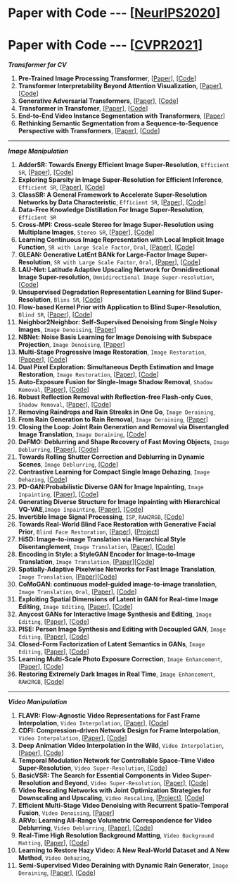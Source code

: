 # Paper with Code --- [[NeurIPS2020](https://github.com/melo2109/NeurIPS2020)]

# Paper with Code --- [[CVPR2021](http://cvpr2021.thecvf.com/)]

***Transformer for CV***
1. **Pre-Trained Image Processing Transformer**, [[Paper](https://arxiv.org/pdf/2012.00364.pdf)], [[Code]()]
2. **Transformer Interpretability Beyond Attention Visualization**, [[Paper](https://arxiv.org/pdf/2012.09838.pdf)], [[Code](https://github.com/hila-chefer/Transformer-Explainability)]
3. **Generative Adversarial Transformers**, [[Paper](https://arxiv.org/pdf/2103.01209.pdf)], [[Code](https://github.com/dorarad/gansformer)]
4. **Transformer in Transfomer**, [[Paper](https://arxiv.org/abs/2103.00112)], [[Code](https://github.com/huawei-noah/noah-research/tree/master/TNT)]
5. **End-to-End Video Instance Segmentation with Transformers**, [[Paper](https://arxiv.org/abs/2011.14503)]
6. **Rethinking Semantic Segmentation from a Sequence-to-Sequence Perspective with Transformers**, [[Paper](https://arxiv.org/abs/2012.15840)], [[Code](https://github.com/fudan-zvg/SETR)]

- - -
***Image Manipulation***
1. **AdderSR: Towards Energy Efficient Image Super-Resolution**, `Efficient SR`, [[Paper](https://arxiv.org/pdf/2009.08891.pdf)], [[Code](https://github.com/huawei-noah/AdderNet)]
2. **Exploring Sparsity in Image Super-Resolution for Efficient Inference**, `Efficient SR`, [[Paper](https://arxiv.org/abs/2006.09603)], [[Code](https://github.com/LongguangWang/SMSR)]
3. **ClassSR: A General Framework to Accelerate Super-Resolution Networks by Data Characteristic**, `Efficient SR`, [[Paper](https://arxiv.org/pdf/2103.04039.pdf)], [[Code](https://github.com/Xiangtaokong/ClassSR)]
4. **Data-Free Knowledge Distillation For Image Super-Resolution**, `Efficient SR`
5. **Cross-MPI: Cross-scale Stereo for Image Super-Resolution using Multiplane Images**, `Stereo SR`, [[Paper](https://arxiv.org/abs/2011.14631)], [[Code](http://www.liuyebin.com/crossMPI/crossMPI.html)]
6. **Learning Continuous Image Representation with Local Implicit Image Function**, `SR with Large Scale Factor`, `Oral`, [[Paper](https://arxiv.org/abs/2012.09161)], [[Code](https://github.com/yinboc/liif)]
7. **GLEAN: Generative LatEnt BANk for Large-Factor Image Super-Resolution**, `SR with Large Scale Factor`, `Oral`, [[Paper](https://ckkelvinchan.github.io/papers/glean.pdf)], [[Code](https://ckkelvinchan.github.io/projects/GLEAN/)]
8. **LAU-Net: Latitude Adaptive Upscaling Network for Omnidirectional Image Super-resolution**, `Omnidirectional Image Super-resolution`, [[Code](https://github.com/wangh-allen/LAU-Net)]
9. **Unsupervised Degradation Representation Learning for Blind Super-Resolution**, `Blins SR`, [[Code](https://github.com/LongguangWang/DASR)]
10. **Flow-based Kernel Prior with Application to Blind Super-Resolution**, `Blind SR`, [[Paper](https://arxiv.org/abs/2103.15977)], [[Code](https://github.com/JingyunLiang/FKP)]
11. **Neighbor2Neighbor: Self-Supervised Denoising from Single Noisy Images**, `Image Denoising`, [[Paper](https://arxiv.org/abs/2101.02824)]
12. **NBNet: Noise Basis Learning for Image Denoising with Subspace Projection**, `Image Denoising`, [[Paper](https://arxiv.org/abs/2012.15028)]
13. **Multi-Stage Progressive Image Restoration**, `Image Restoration`, [[Papper](https://arxiv.org/abs/2102.02808)], [[Code](https://github.com/swz30/MPRNet)]
14. **Dual Pixel Exploration: Simultaneous Depth Estimation and Image Restoration**, `Image Restoration`, [[Paper](https://arxiv.org/pdf/2012.00301.pdf)], [[Code](https://github.com/panpanfei/Dual-Pixel-Exploration-Simultaneous-Depth-Estimation-and-Image-Restoration)]
15. **Auto-Exposure Fusion for Single-Image Shadow Removal**, `Shadow Removal`, [[Paper](https://arxiv.org/abs/2103.01255)], [[Code](https://github.com/tsingqguo/exposure-fusion-shadow-removal)]
16. **Robust Reflection Removal with Reflection-free Flash-only Cues**, `Shadow Removal`, [[Paper](https://arxiv.org/pdf/2103.04273.pdf)], [[Code](https://github.com/ChenyangLEI/flash-reflection-removal)]
17. **Removing Raindrops and Rain Streaks in One Go**, `Image Deraining`,
18. **From Rain Generation to Rain Removal**, `Image Deraining`, [[Paper](https://arxiv.org/abs/2008.03580)]
19. **Closing the Loop: Joint Rain Generation and Removal via Disentangled Image Translation**, `Image Deraining`, [[Code](https://github.com/guyii54/JRGR)]
20. **DeFMO: Deblurring and Shape Recovery of Fast Moving Objects**, `Image Deblurring`, [[Paper](https://arxiv.org/abs/2012.00595)], [[Code](https://github.com/rozumden/DeFMO)]
21. **Towards Rolling Shutter Correction and Deblurring in Dynamic Scenes**, `Image Deblurring`, [[Code](https://github.com/zzh-tech/RSCD)]
22. **Contrastive Learning for Compact Single Image Dehazing**, `Image Dehazing`, [[Code](https://github.com/GlassyWu/AECR-Net)]
23. **PD-GAN:Probabilistic Diverse GAN for Image Inpainting**, `Image Inpainting`,  [[Paper]()], [[Code](https://github.com/KumapowerLIU/PD-GAN)]
24. **Generating Diverse Structure for Image Inpainting with Hierarchical VQ-VAE**,`Image Inpainting`, [[Paper](https://arxiv.org/abs/2103.10022)], [[Code](https://github.com/USTC-JialunPeng/Diverse-Structure-Inpainting)]
25. **Invertible Image Signal Processing**, `ISP`, `RAW2RGB`, [[Code](https://github.com/yzxing87/Invertible-ISP)]
26. **Towards Real-World Blind Face Restoration with Generative Facial Prior**, `Blind Face Restoration`, [[Paper](https://arxiv.org/abs/2101.04061)], [[Project](https://xinntao.github.io/projects/gfpgan)]
27. **HiSD: Image-to-image Translation via Hierarchical Style Disentanglement**, `Image Translation`, [[Paper](https://arxiv.org/abs/2103.01456)], [[Code](https://github.com/imlixinyang/HiSD)]
28. **Encoding in Style: a StyleGAN Encoder for Image-to-Image Translation**, `Image Translation`, [[Paper](https://arxiv.org/abs/2008.00951)][[Code](https://github.com/eladrich/pixel2style2pixel)]
29. **Spatially-Adaptive Pixelwise Networks for Fast Image Translation**, `Image Translation`, [[Paper](https://arxiv.org/abs/2012.02992)][[Code](https://tamarott.github.io/ASAPNet_web/)]
30. **CoMoGAN: continuous model-guided image-to-image translation**, `Image Translation`, `Oral`, [[Paper](https://arxiv.org/abs/2103.06879)], [[Code](https://github.com/cv-rits/CoMoGAN)]
31. **Exploiting Spatial Dimensions of Latent in GAN for Real-time Image Editing**, `Image Editing`, [[Paper]()], [[Code]()]
32. **Anycost GANs for Interactive Image Synthesis and Editing**, `Image Editing`, [[Paper](https://arxiv.org/abs/2103.03243)], [[Code](https://github.com/mit-han-lab/anycost-gan)]
33. **PISE: Person Image Synthesis and Editing with Decoupled GAN**, `Image Editing`, [[Paper](https://arxiv.org/abs/2103.04023)], [[Code](https://github.com/Zhangjinso/PISE)]
34. **Closed-Form Factorization of Latent Semantics in GANs**, `Image Editing`, [[Paper](https://arxiv.org/pdf/2007.06600.pdf)], [[Code](https://github.com/genforce/sefa)]
35. **Learning Multi-Scale Photo Exposure Correction**, `Image Enhancement`, [[Paper](https://arxiv.org/pdf/2003.11596.pdf)], [[Code](https://github.com/mahmoudnafifi/Exposure_Correction)]
36. **Restoring Extremely Dark Images in Real Time**, `Image Enhancement`, `RAW2RGB`, [[Code](https://github.com/MohitLamba94/Restoring-Extremely-Dark-Images-In-Real-Time)]

---
***Video Manipulation***
1. **FLAVR: Flow-Agnostic Video Representations for Fast Frame Interpolation**, `Video Interpolation`, [[Paper](https://arxiv.org/abs/2012.08512)], [[Code](https://tarun005.github.io/FLAVR/)]
2. **CDFI: Compression-driven Network Design for Frame Interpolation**, `Video Interpolation`, [[Paper](https://arxiv.org/abs/2103.10559)], [[Code](https://github.com/tding1/Compression-Driven-Frame-Interpolation)]
3. **Deep Animation Video Interpolation in the Wild**, `Video Interpolation`, [[Paper]()], [[Code](https://github.com/lisiyao21/AnimeInterp)]
4. **Temporal Modulation Network for Controllable Space-Time Video Super-Resolution**, `Video Super-Resolution`, [[Code](https://github.com/CS-GangXu/TMNet)]
5. **BasicVSR: The Search for Essential Components in Video Super-Resolution and Beyond**, `Video Super-Resolution`, [[Paper](https://ckkelvinchan.github.io/projects/BasicVSR/)], [[Code](https://github.com/ckkelvinchan/BasicVSR-IconVSR)]
6. **Video Rescaling Networks with Joint Optimization Strategies for Downscaling and Upscaling**, `Video Rescaling`, [[Project](https://ding3820.github.io/MIMO-VRN/)], [[Code](https://github.com/ding3820/MIMO-VRN)]
7. **Efficient Multi-Stage Video Denoising with Recurrent Spatio-Temporal Fusion**, `Video Denoising`, [[Paper](https://arxiv.org/pdf/2103.05407.pdf)]
8. **ARVo: Learning All-Range Volumetric Correspondence for Video Deblurring**, `Video Deblurring`, [[Paper](https://arxiv.org/pdf/2103.04260.pdf)], [[Code]()]
9. **Real-Time High Resolution Background Matting**, `Video Background Matting`, [[Paper](https://arxiv.org/abs/2012.07810)], [[Code](https://github.com/PeterL1n/BackgroundMattingV2)]
10. **Learning to Restore Hazy Video: A New Real-World Dataset and A New Method**, `Video Dehazing`,
11. **Semi-Supervised Video Deraining with Dynamic Rain Generator**, `Image Deraining`, [[Paper](https://arxiv.org/abs/2103.07939)], [[Code](https://github.com/zsyOAOA/S2VD)]

